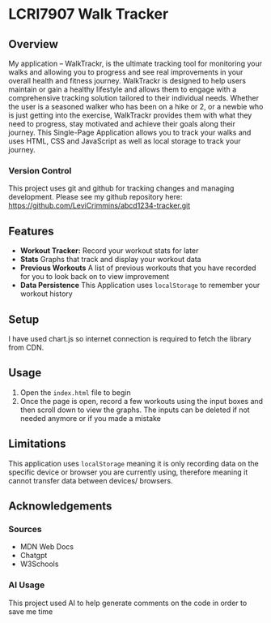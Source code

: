 # LCRI7907 Walk Tracker

## Overview
My application – WalkTrackr, is the ultimate tracking tool for monitoring your walks and allowing you to progress and see real improvements in your overall health and fitness journey.
WalkTrackr is designed to help users maintain or gain a healthy lifestyle and allows them to engage with a comprehensive tracking solution tailored to their individual needs. Whether the user is a seasoned walker who has been on a hike or 2, or a newbie who is just getting into the exercise, WalkTrackr provides them with what they need to progress, stay motivated and achieve their goals along their journey. 
This Single-Page Application allows you to track your walks and uses HTML, CSS and JavaScript as well as local storage to track your journey.

### Version Control
This project uses git and github for tracking changes and managing development. Please see my github repository here: https://github.com/LeviCrimmins/abcd1234-tracker.git 

## Features
- **Workout Tracker:** Record your workout stats for later
- **Stats** Graphs that track and display your workout data
- **Previous Workouts** A list of previous workouts that you have recorded for you to look back on to view improvement
- **Data Persistence** This Application uses `localStorage` to remember your workout history

## Setup
I have used chart.js so internet connection is required to fetch the library from CDN. 

## Usage 

1. Open the `index.html` file to begin
2. Once the page is open, record a few workouts using the input boxes and then scroll down to view the graphs. The inputs can be deleted if not needed anymore or if you made a mistake

## Limitations
This application uses `localStorage` meaning it is only recording data on the specific device or browser you are currently using, therefore meaning it cannot transfer data between devices/ browsers. 

## Acknowledgements

### Sources
- MDN Web Docs
- Chatgpt
- W3Schools

### AI Usage
This project used AI to help generate comments on the code in order to save me time

